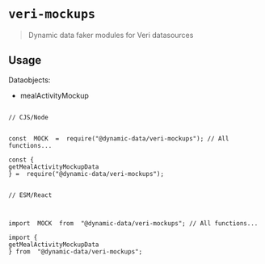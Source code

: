
# `veri-mockups`

  

> Dynamic data faker modules for Veri datasources

  

## Usage

  

Dataobjects:

  

- mealActivityMockup

  

```

// CJS/Node

  
const  MOCK  =  require("@dynamic-data/veri-mockups"); // All functions...

const {
getMealActivityMockupData
} =  require("@dynamic-data/veri-mockups");

```

  

```

// ESM/React

  

import  MOCK  from  "@dynamic-data/veri-mockups"; // All functions...

import {
getMealActivityMockupData
} from  "@dynamic-data/veri-mockups";

```
